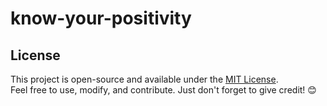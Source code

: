 # know-your-positivity

## License
This project is open-source and available under the [MIT License](LICENSE).  
Feel free to use, modify, and contribute. Just don't forget to give credit! 😊
